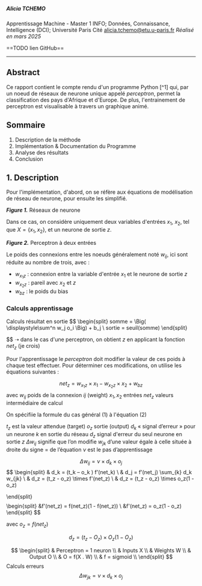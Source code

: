 ##### Alicia TCHEMO
Apprentissage Machine - Master 1 INFO; Données, Connaissance, Intelligence (DCI); Université Paris Cité
alicia.tchemo@etu.u-paris.fr
*Réalisé en mars 2025*

==TODO lien GitHub==

---

## Abstract

Ce rapport contient le compte rendu d'un programme Python [^1] qui, par un noeud de réseaux de neurone unique appelé *perceptron*, permet la classification des pays d'Afrique et d'Europe. De plus, l'entrainement de perceptron est visualisable à travers un graphique animé.


## Sommaire
1. Description de la méthode
2. Implémentation & Documentation du Programme
3. Analyse des résultats
4. Conclusion

## 1. Description

Pour l'implémentation, d'abord, on se réfère aux équations de modélisation de réseau de neurone, pour ensuite les simplifié. 

***Figure 1.*** Réseaux de neurone

Dans ce cas, on considère uniquement deux variables d'entrées $x_1$, $x_2$, tel que $X = \{ x_1, x_2 \}$, et un neurone de sortie $z$.

***Figure 2.*** Perceptron à deux entrées

Le poids des connexions entre les noeuds généralement noté $w_{ij}$, ici sont réduite au nombre de trois, avec : 
- $w_{x_1z}$ : connexion entre la variable d'entrée $x_1$ et le neurone de sortie $z$
- $w_{x_2z}$ : pareil avec $x_2$ et $z$
- $w_{bz}$ : le poids du bias

### Calculs apprentissage

Calculs résultat en sortie
$$
\begin{split}
somme = \Big( \displaystyle\sum^n w_j o_i \Big) + b_j \\
sortie = seuil(somme)
\end{split}

$$
➝ dans le cas d'une perceptron, on obtient $z$ en applicant la fonction $net_z$ (je crois)

Pour l'apprentissage le *perceptron* doit modifier la valeur de ces poids à chaque test effectuer. Pour déterminer ces modifications, on utilise les équations suivantes :

$$
\begin{equation}
net_z = w_{x_1z} \times x_1 - w_{x_2z} \times x_2 + w_{bz}
\end{equation}
$$
avec
$w_{ij}$ poids de la connexion $i j$ (weight)
$x_1, x_2$ entrées
$net_z$ valeurs intermédiaire de calcul

On spécifiie la formule du cas général $(1)$ à l'équation $(2)$


$t_z$ est la valeur attendue (target)
$o_z$ sortie (output)
$d_k$ « signal d’erreur » pour un neurone $k$ en sortie du réseau
$d_z$ signal d'erreur du seul neurone en sortie $z$
$\Delta w_{ij}$ signifie que l’on modifie $w_{jk}$ d’une valeur égale à celle située à droite du signe = de l’équation
$\nu$ est le pas d’apprentissage

$$
\Delta w_{ij} = \nu \times d_k \times o_j
$$
$$
\begin{split}
& d_k = (t_k – o_k ) f’(net_k) \\
& d_j = f’(net_j) \sum_{k} d_k w_{jk} \\
& d_z = (t_z - o_z) \times f'(net_z) \\
& d_z = (t_z - o_z) \times o_z(1 - o_z)

\end{split}
$$
$$
\begin{split}
	&f'(net_z) = f(net_z)(1 - f(net_z)) \\
    &f'(net_z) = o_z(1 - o_z)
\end{split}
$$

avec $o_z = f(net_z)$

$$
d_z = (t_z - O_z) \times O_z(1 - O_z)
$$



$$
\begin{split}
& Perceptron = 1 neuron \\
& Inputs X \\
& Weights W \\
& Output O \\
& O = f(X . W) \\
& f = sigmoid \\
\end{split}
$$
Calculs erreurs
$$
\Delta w_{jk} = \nu \times d_k \times o_j
$$
